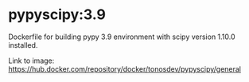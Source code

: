 # pypyscipy:3.9

Dockerfile for building pypy 3.9 environment with scipy version 1.10.0 installed.

Link to image: https://hub.docker.com/repository/docker/tonosdev/pypyscipy/general
